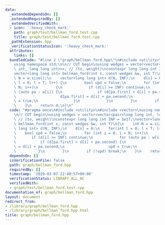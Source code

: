 ```yaml
---
data:
  _extendedDependsOn: []
  _extendedRequiredBy: []
  _extendedVerifiedWith:
  - icon: ':heavy_check_mark:'
    path: graph/test/bellman_ford.test.cpp
    title: graph/test/bellman_ford.test.cpp
  _pathExtension: hpp
  _verificationStatusIcon: ':heavy_check_mark:'
  attributes:
    links: []
  bundledCode: "#line 2 \"graph/bellman_ford.hpp\"\n#include <utility>\n#include <vector>\n\
    using namespace std;\n\n// CUT begin\nusing wedges = vector<vector<pair<long long\
    \ int, long long int>>>; // (to, weight)\nconstexpr long long int INF = 1e17;\n\
    vector<long long int> bellman_ford(int s, const wedges &w, int T)\n{\n    int\
    \ N = w.size();\n    vector<long long int> d(N, INF);\n    d[s] = 0;\n    for(int\
    \ l = 0; l < T; l++) {\n        bool upd = false;\n        for (int i = 0; i <\
    \ N; i++)\n        {\n            if (d[i] >= INF) continue;\n            for\
    \ (auto pa : w[i]) {\n                if (d[pa.first] > d[i] + pa.second) {\n\
    \                    d[pa.first] = d[i] + pa.second;\n                    upd\
    \ = true;\n                }\n            }\n        }\n        if (!upd) break;\n\
    \    }\n    return d;\n}\n"
  code: "#pragma once\n#include <utility>\n#include <vector>\nusing namespace std;\n\
    \n// CUT begin\nusing wedges = vector<vector<pair<long long int, long long int>>>;\
    \ // (to, weight)\nconstexpr long long int INF = 1e17;\nvector<long long int>\
    \ bellman_ford(int s, const wedges &w, int T)\n{\n    int N = w.size();\n    vector<long\
    \ long int> d(N, INF);\n    d[s] = 0;\n    for(int l = 0; l < T; l++) {\n    \
    \    bool upd = false;\n        for (int i = 0; i < N; i++)\n        {\n     \
    \       if (d[i] >= INF) continue;\n            for (auto pa : w[i]) {\n     \
    \           if (d[pa.first] > d[i] + pa.second) {\n                    d[pa.first]\
    \ = d[i] + pa.second;\n                    upd = true;\n                }\n  \
    \          }\n        }\n        if (!upd) break;\n    }\n    return d;\n}\n"
  dependsOn: []
  isVerificationFile: false
  path: graph/bellman_ford.hpp
  requiredBy: []
  timestamp: '2020-03-07 22:40:57+09:00'
  verificationStatus: LIBRARY_ALL_AC
  verifiedWith:
  - graph/test/bellman_ford.test.cpp
documentation_of: graph/bellman_ford.hpp
layout: document
redirect_from:
- /library/graph/bellman_ford.hpp
- /library/graph/bellman_ford.hpp.html
title: graph/bellman_ford.hpp
---
```

